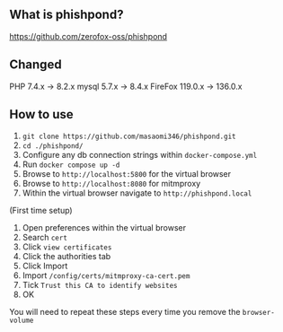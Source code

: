## What is phishpond?
https://github.com/zerofox-oss/phishpond

## Changed
PHP 7.4.x -> 8.2.x
mysql 5.7.x  -> 8.4.x
FireFox 119.0.x  -> 136.0.x

## How to use
1. `git clone https://github.com/masaomi346/phishpond.git`
2. `cd ./phishpond/`
3. Configure any db connection strings within `docker-compose.yml`
4. Run `docker compose up -d`
5. Browse to `http://localhost:5800` for the virtual browser
6. Browse to `http://localhost:8080` for mitmproxy
7. Within the virtual browser navigate to `http://phishpond.local`

(First time setup)
1. Open preferences within the virtual browser
2. Search `cert`
3. Click `view certificates`
4. Click the authorities tab
5. Click Import
6. Import `/config/certs/mitmproxy-ca-cert.pem`
7. Tick `Trust this CA to identify websites`
8. OK

You will need to repeat these steps every time you remove the `browser-volume`
